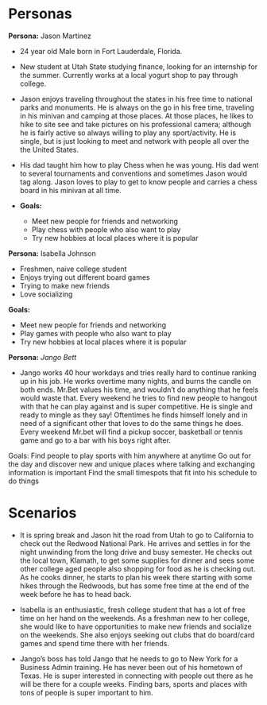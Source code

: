 # Personas
**Persona:** Jason Martinez

* 24 year old Male born in Fort Lauderdale, Florida.
* New student at Utah State studying finance, looking for an internship for the summer. Currently works at a local yogurt shop to pay through college.
* Jason enjoys traveling throughout the states in his free time to national parks and monuments. He is always on the go in his free time, traveling in his minivan and camping at those places. At those places, he likes to hike to site see and take pictures on his professional camera; although he is fairly active so always willing to play any sport/activity. He is single, but is just looking to meet and network with people all over the the United States.
* His dad taught him how to play Chess when he was young. His dad went to several tournaments and conventions and sometimes Jason would tag along. Jason loves to play to get to know people and carries a chess board in his minivan at all time.

* **Goals:**
  * Meet new people for friends and networking
  * Play chess with people who also want to play
  * Try new hobbies at local places where it is popular
 

**Persona:** Isabella Johnson
* Freshmen, naive college student
* Enjoys trying out different board games
* Trying to make new friends
* Love socializing

**Goals:**
* Meet new people for friends and networking
* Play games with people who also want to play
* Try new hobbies at local places where it is popular

**Persona:** _Jango Bett_
* Jango works 40 hour workdays and tries really hard to continue ranking up in his job. He works overtime many nights, and burns the candle on both ends. Mr.Bet values his time, and wouldn’t do anything that he feels would waste that. Every weekend he tries to find new people to hangout with that he can play against and is super competitive. He is single and ready to mingle as they say! Oftentimes he finds himself lonely and in need of a significant other that loves to do the same things he does. Every weekend Mr.bet will find a pickup soccer, basketball or tennis game and go to a bar with his boys right after.

Goals:
Find people to play sports with him anywhere at anytime 
Go out for the day and discover new and unique places where talking and exchanging information is important
Find the small timespots that fit into his schedule to do things




# Scenarios
* It is spring break and Jason hit the road from Utah to go to California to check out the Redwood National Park. He arrives and settles in for the night unwinding from the long drive and busy semester. He checks out the local town, Klamath, to get some supplies for dinner and sees some other college aged people also shopping for food as he is checking out. As he cooks dinner, he starts to plan his week there starting with some hikes through the Redwoods, but has some free time at the end of the week before he has to head back.

* Isabella is an enthusiastic, fresh college student that has a lot of free time on her hand on the weekends. As a freshman new to her college, she would like to have opportunities to make new friends and socialize on the weekends. She also enjoys seeking out clubs that do board/card games and spend time there with her friends.

* Jango’s boss has told Jango that he needs to go to New York for a Business Admin training. He has never been out of his hometown of Texas. He is super interested in connecting with people out there as he will be there for a couple weeks. Finding bars, sports and places with tons of people is super important to him.
